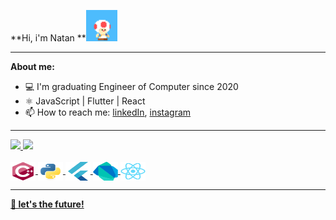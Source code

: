 **Hi, i'm Natan **<img src="https://github.com/nataovaz/nataovaz/blob/main/toad.gif" width="50"> 

* * *

**About me:**
- 💻 I'm graduating Engineer of Computer since 2020
- ⚛️ JavaScript | Flutter | React
- 📫 How to reach me: [linkedIn](https://www.linkedin.com/in/natan-vaz/), [instagram](https://www.instagram.com/nataovaz/) 
* * *

<div>
  <a href="https://github.com/nataovaz">
  <img height="180em" src="https://github-readme-stats.vercel.app/api?username=nataovaz&show_icons=true&theme=dracula&include_all_commits=true&count_private=true"/>
  <img height="180em" src="https://github-readme-stats.vercel.app/api/top-langs/?username=nataovaz&layout=compact&langs_count=7&theme=cobalt"/>
</div>

<div style="display: inline_block"><br>
  <img align="center" alt="Natan-Cpp" height="30" width="40" src="https://github.com/devicons/devicon/blob/master/icons/cplusplus/cplusplus-original.svg">
  <img align="center" alt="Natan-Python" height="30" width="40" src="https://github.com/devicons/devicon/blob/master/icons/python/python-original.svg">
  <img align="center" alt="Natan-Flutter" height="30" width="40" src="https://github.com/devicons/devicon/blob/master/icons/flutter/flutter-original.svg">
  <img align="center" alt="Natan-Dart" height="30" width="40" src="https://github.com/devicons/devicon/blob/master/icons/dart/dart-original.svg">
  <img align="center" alt="Natan-React" height="30" width="40" src="https://github.com/devicons/devicon/blob/master/icons/react/react-original.svg">
</div>
  
* * *
  
**🚀 let's the future!**
